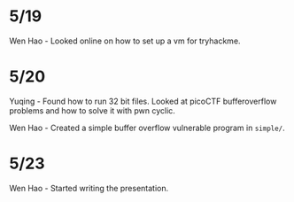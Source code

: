 # 5/19
Wen Hao - Looked online on how to set up a vm for tryhackme.

# 5/20
Yuqing - Found how to run 32 bit files. Looked at picoCTF bufferoverflow problems and how to solve it with pwn cyclic.

Wen Hao - Created a simple buffer overflow vulnerable program in `simple/`.

# 5/23
Wen Hao - Started writing the presentation.
